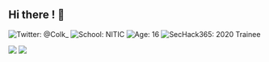 ## Hi there ! 👋

![Twitter: @Colk_](https://img.shields.io/badge/Twiter-@Colk__-blue?style=for-the-badge)
![School: NITIC](https://img.shields.io/badge/School-NITIC-red?style=for-the-badge)
![Age: 16](https://img.shields.io/badge/Age-16-orange?style=for-the-badge)
![SecHack365: 2020 Trainee](https://img.shields.io/badge/SecHack365_2020-Trainee-yellow?style=for-the-badge)


![](https://github-readme-stats.vercel.app/api?username=Colk-tech&show_icons=true)
![](https://github-readme-stats.vercel.app/api/top-langs/?username=Colk-tech&layout=compact&hide=html)
